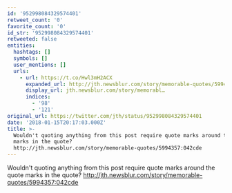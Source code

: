 ```yaml
---
id: '952998084329574401'
retweet_count: '0'
favorite_count: '0'
id_str: '952998084329574401'
retweeted: false
entities:
  hashtags: []
  symbols: []
  user_mentions: []
  urls:
    - url: https://t.co/Hwl3mH2ACX
      expanded_url: http://jth.newsblur.com/story/memorable-quotes/5994357:042cde
      display_url: jth.newsblur.com/story/memorabl…
      indices:
        - '98'
        - '121'
original_url: https://twitter.com/jth/status/952998084329574401
date: '2018-01-15T20:17:03.000Z'
title: >-
  Wouldn't quoting anything from this post require quote marks around the quote
  marks in the quote?
  http://jth.newsblur.com/story/memorable-quotes/5994357:042cde
---
```


Wouldn't quoting anything from this post require quote marks around the quote marks in the quote? http://jth.newsblur.com/story/memorable-quotes/5994357:042cde